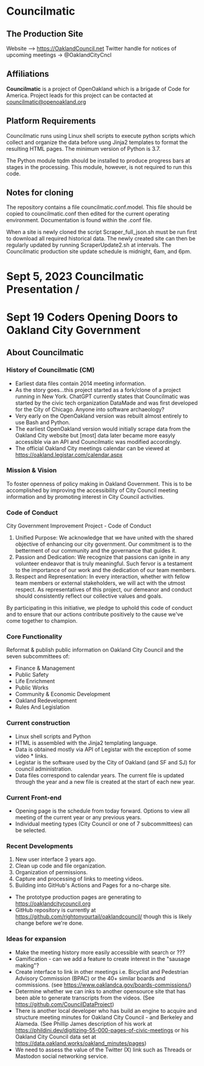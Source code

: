 # Councilmatic

## The Production Site

Website –> https://OaklandCouncil.net
Twitter handle for notices of upcoming meetings -> @OaklandCityCncl

## Affiliations
**Councilmatic** is a project of OpenOakland which is a brigade of Code for America. Project leads for this project can be contacted at councilmatic@openoakland.org

## Platform Requirements

Councilmatic runs using Linux shell scripts to execute python scripts which collect and organize the data before usng Jinja2 templates to format the resulting HTML pages. The minimum version of Python is 3.7.

The Python module tqdm should be installed to produce progress bars at stages in the processing. This module, however, is not required  to run this code.

## Notes for cloning

The repository contains a file councilmatic.conf.model. This file should be copied to councilmatic.conf then edited for the current operating environment.  Documentation is found within the .conf file.

When a site is newly cloned the script Scraper_full_json.sh must be run first to download all required historical data.  The newly created site can then be regularly updated by running ScraperUpdate2.sh at intervals.  The Councilmatic production site update schedule is midnight, 6am, and 6pm.

# Sept 5, 2023 Councilmatic Presentation /
# Sept 19 Coders Opening Doors to Oakland City Government
## About Councilmatic
### History of Councilmatic (CM)
* Earliest data files contain 2014 meeting information.
* As the story goes...this project started as a fork/clone of a project running in New York. ChatGPT currently states that Councilmatic was started by the civic tech organization DataMade and was first developed for the City of Chicago. Anyone into software archaeology?
* Very early on the OpenOakland version was rebuilt almost entirely to use Bash and Python.
* The earliest OpenOakland version would initially scrape data from the Oakland City website but [most] data later became more easyly accessible via an API and Councilmatic was modified accordingly.
* The official Oakland City meetings calendar can be viewed at https://oakland.legistar.com/calendar.aspx

### Mission & Vision
To foster openness of policy making in Oakland Government. This is to be accomplished by improving the accessibility of City Council meeting information and by promoting interest in City Council activities.

### Code of Conduct
City Government Improvement Project - Code of Conduct

1. Unified Purpose: We acknowledge that we have united with the shared objective of enhancing our city government. Our commitment is to the betterment of our community and the governance that guides it.
2. Passion and Dedication: We recognize that passions can ignite in any volunteer endeavor that is truly meaningful. Such fervor is a testament to the importance of our work and the dedication of our team members.
3. Respect and Representation: In every interaction, whether with fellow team members or external stakeholders, we will act with the utmost respect. As representatives of this project, our demeanor and conduct should consistently reflect our collective values and goals.

By participating in this initiative, we pledge to uphold this code of conduct and to ensure that our actions contribute positively to the cause we've come together to champion.

### Core Functionality
Reformat & publish public information on Oakland City Council and the seven subcommittees of:
* Finance & Management
* Public Safety
* Life Enrichment
* Public Works
* Community & Economic Development
* Oakland Redevelopment
* Rules And Legislation

### Current construction
* Linux shell scripts and Python
* HTML is assembled with the Jinja2 templating language.
* Data is obtained mostly via API of Legistar with the exception of some video * links.
* Legistar is the software used by the City of Oakland (and SF and SJ) for council administration.
* Data files correspond to calendar years. The current file is updated through the year and a new file is created at the start of each new year.
### Current Front-end
* Opening page is the schedule from today forward.
Options to view all meeting of the current year or any previous years.
* Individual meeting types (City Council or one of 7 subcommittees) can be selected.

### Recent Developments
1. New user interface 3 years ago.
2. Clean up code and file organization.
3. Organization of permissions.
4. Capture and processing of links to meeting videos.
5. Building into GitHub's Actions and Pages for a no-charge site.
  * The prototype production pages are generating to https://oaklandcitycouncil.org
  * GitHub repository is currently at https://github.com/rightonyourtail/oaklandcouncil/ though this is likely change before we're done.

### Ideas for expansion
* Make the meeting history more easily accessible with search or ???
* Gamification - can we add a feature to create interest in the "sausage making"?
* Create interface to link in other meetings i.e. Bicyclist and Pedestrian Advisory Commission (BPAC) or the 40+ similar boards and commissions. (see https://www.oaklandca.gov/boards-commissions/)
* Determine whether we can inks to another opensource site that has been able to generate transcripts from the videos. (See https://github.com/CouncilDataProject)
* There is another local developer who has build an engine to acquire and structure meeting minutes for Oakland City Council - and Berkeley and Alameda. (See Phillip James description of his work at https://phildini.dev/digitizing-55-000-pages-of-civic-meetings or his Oakland City Council data set at https://data.oakland.works/oakland_minutes/pages)
* We need to assess the value of the Twitter (X) link such as Threads or Mastodon social networking service.
